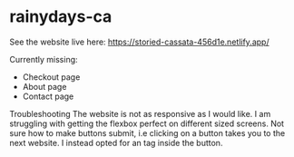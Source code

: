 # rainydays-ca

See the website live here: https://storied-cassata-456d1e.netlify.app/

Currently missing:
- Checkout page
- About page
- Contact page

Troubleshooting
The website is not as responsive as I would like. I am struggling with getting the flexbox perfect on different sized screens. Not sure how to make buttons submit, i.e clicking on a button takes you to the next website. I instead opted for an <a> tag inside the button.
